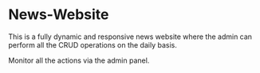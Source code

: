 # News-Website

This is a fully dynamic and responsive news website where the admin can perform all the CRUD operations on the daily basis.

Monitor all the actions via the admin panel.
